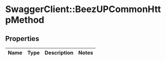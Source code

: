 # SwaggerClient::BeezUPCommonHttpMethod

## Properties
Name | Type | Description | Notes
------------ | ------------- | ------------- | -------------


